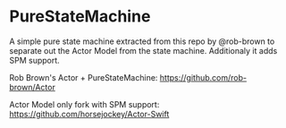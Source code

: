 # PureStateMachine

A simple pure state machine extracted from this repo by @rob-brown to separate out the Actor Model from the state machine. Additionaly it adds SPM support.

Rob Brown's Actor + PureStateMachine: https://github.com/rob-brown/Actor

Actor Model only fork with SPM support: https://github.com/horsejockey/Actor-Swift
